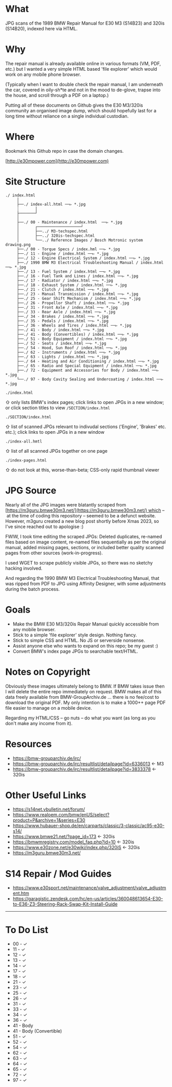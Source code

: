 # What

JPG scans of the 1989 BMW Repair Manual for E30 M3 (S14B23) and 320is (S14B20), indexed here via HTML.

# Why

The repair manual is already available online in various formats (VM, PDF, etc.) but I wanted a very simple HTML based 'file explorer' which would work on any mobile phone browser.

(Typically when I want to double check the repair manual, I am underneath the car, covered in oily-sh*te and not in the mood to de-glove, trapse into the house, and scroll through a PDF on a laptop.)

Putting all of these documents on Github gives the E30 M3/320is community an organised image dump, which should hopefully last for a long time without reliance on a single individual custodian.

# Where

Bookmark this Github repo in case the domain changes.

[http://e30mpower.com](http://e30mpower.com)

# Site Structure
```
./ index.html
     │
     ├──./ index-all.html ──▻ *.jpg
     ┊       │
     ├───────┘
     │
     ├──./ 00 - Maintenance / index.html  ──▻ *.jpg
     │       ┌───────────────────┘
     │       ├──../ M3-techspec.html
     │       ├──../ 320is-techspec.html
     │       └──../ Reference Images / Bosch Motronic system drawing.png
     ├──./ 00 - Torque Specs / index.hml ──▻ *.jpg 
     ├──./ 11 - Engine / index.html ──▻ *.jpg
     ├──./ 12 - Engine Electrical System / index.html ──▻ *.jpg
     ├──./ 1990 BMW M3 Electrical Troubleshooting Manual / index.html ──▻ *.jpg
     ├──./ 13 - Fuel System / index.html ──▻ *.jpg
     ├──./ 16 - Fuel Tank and Lines / index.html ──▻ *.jpg
     ├──./ 17 - Radiator / index.html ──▻ *.jpg
     ├──./ 18 - Exhaust System / index.html ──▻ *.jpg
     ├──./ 21 - Clutch / index.html ──▻ *.jpg
     ├──./ 23 - Manual Transmission / index.html ──▻ *.jpg
     ├──./ 25 - Gear Shift Mechanism / index.html ──▻ *.jpg
     ├──./ 26 - Propellor Shaft / index.html ──▻ *.jpg
     ├──./ 31 - Front Axle / index.html ──▻ *.jpg
     ├──./ 33 - Rear Axle / index.html ──▻ *.jpg
     ├──./ 34 - Brakes / index.html ──▻ *.jpg
     ├──./ 35 - Pedals / index.html ──▻ *.jpg
     ├──./ 36 - Wheels and Tires / index.html ──▻ *.jpg
     ├──./ 41 - Body / index.html ──▻ *.jpg
     ├──./ 41 - Body (Convertibles) / index.html ──▻ *.jpg
     ├──./ 51 - Body Equipment / index.html ──▻ *.jpg
     ├──./ 52 - Seats / index.html ──▻ *.jpg
     ├──./ 54 - Hood, Sun Roof / index.html ──▻ *.jpg
     ├──./ 62 - Instruments / index.html ──▻ *.jpg
     ├──./ 63 - Lights / index.html ──▻ *.jpg
     ├──./ 64 - Heating and Air Conditioning / index.html ──▻ *.jpg
     ├──./ 65 - Radio and Special Equipment / index.html ──▻ *.jpg
     ├──./ 72 - Equipment and Accessories for Body / index.html ──▻ *.jpg
     └──./ 97 - Body Cavity Sealing and Undercoating / index.html ──▻ *.jpg
```




`./index.html` 

⇧ only lists BMW's index pages; click links to open JPGs in a new window; or click section titles to view `/SECTION/index.html`

`./SECTION/index.html` 

⇧ list of scanned JPGs relevant to indivudal sections ('Engine', 'Brakes' etc. etc.); click links to open JPGs in a new window

`./index-all.hmtl` 

⇧ list of all scanned JPGs together on one page

`./index-pages.html`

⇧ do not look at this, worse-than-beta; CSS-only rapid thumbnail viewer

# JPG Source

Nearly all of the JPG images were blatantly scraped from [https://m3guru.bmwe30m3.net/](https://m3guru.bmwe30m3.net/) which – at the time of coding this repository – seemed to be a defunct website. However, m3guru created a new blog post shortly before Xmas 2023, so I've since reached out to apologise :)

FWIW, I took time editing the scraped JPGs: Deleted duplicates, re-named files based on image content, re-named files sequentially as per the original manual, added missing pages, sections, or included better quality scanned pages from other sources (work-in-progress). 

I used WGET to scrape publicly visible JPGs, so there was no sketchy hacking involved.

And regarding the 1990 BMW M3 Electrical Troubleshooting Manual, that was ripped from PDF to JPG using Affinity Designer, with some adjustments during the batch process.

# Goals

* Make the BMW E30 M3/320is Repair Manual quickly accessible from any mobile browser.
* Stick to a simple 'file explorer' style design. Nothing fancy.
* Stick to simple CSS and HTML. No JS or serverside nonsense.
* Assist anyone else who wants to expand on this repo; be my guest :)
* Convert BMW's index page JPGs to searchable text/HTML.

# Notes on Copyright

Obviously these images ultimately belong to BMW. If BMW takes issue then I will delete the entire repo immediately on request. BMW makes all of this data freely available from BMW-GroupArchiv.de ... there is no fee/cost to download the original PDF. My only intention is to make a 1000++ page PDF file easier to manage on a mobile device. 

Regarding my HTML/CSS – go nuts – do what you want (as long as you don't make any income from it).

# Resources

* https://bmw-grouparchiv.de/irc/
* https://bmw-grouparchiv.de/irc/resultlist/detailpage?id=6336013 <- M3
* https://bmw-grouparchiv.de/irc/resultlist/detailpage?id=3833378 <- 320is

# Other Useful Links

* https://s14net.vbulletin.net/forum/
* https://www.realoem.com/bmw/enUS/select?product=P&archive=1&series=E30
* https://www.hubauer-shop.de/en/carparts/classic/3-classic/ac95-e30-s14/
* https://www.bmwe21.net/?page_id=173 <- 320is
* https://bmwmregistry.com/model_faq.php?id=10 <- 320is
* https://www.e30zone.net/e30wiki/index.php/320iS <- 320is
* https://m3guru.bmwe30m3.net/

# S14 Repair / Mod Guides

* https://www.e30sport.net/maintenance/valve_adjustment/valve_adjustment.htm
* https://garagistic.zendesk.com/hc/en-us/articles/360048613654-E30-to-E36-Z3-Steering-Rack-Swap-Kit-Install-Guide

---

# To Do List

- 00 - &#x2713;
- 11 - &#x2713;
- 12 - &#x2713;
- 13 - &#x2713;
- 14 - &#x2713;
- 17 - &#x2713;
- 18 - &#x2713;
- 21 - &#x2713;
- 23 - &#x2713;
- 25 - &#x2713;
- 26 - &#x2713;
- 31 - &#x2713;
- 33 - &#x2713;
- 34 - &#x2713;
- 36 - &#x2713;
- 41 - Body
- 41 - Body (Convertible)
- 51 - &#x2713;
- 52 - &#x2713;
- 54 - &#x2713;
- 62 - &#x2713;
- 63 - &#x2713;
- 64 - &#x2713;
- 65 - &#x2713; 
- 72 - &#x2713;
- 97 - &#x2713;
